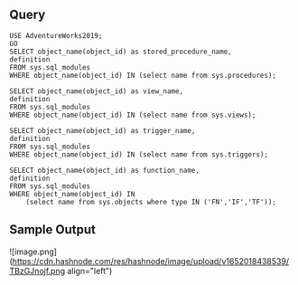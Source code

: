 

## Query

```
USE AdventureWorks2019;
GO
SELECT object_name(object_id) as stored_procedure_name,
definition
FROM sys.sql_modules
WHERE object_name(object_id) IN (select name from sys.procedures);

SELECT object_name(object_id) as view_name,
definition
FROM sys.sql_modules
WHERE object_name(object_id) IN (select name from sys.views);

SELECT object_name(object_id) as trigger_name,
definition
FROM sys.sql_modules
WHERE object_name(object_id) IN (select name from sys.triggers);

SELECT object_name(object_id) as function_name,
definition
FROM sys.sql_modules
WHERE object_name(object_id) IN 
	(select name from sys.objects where type IN ('FN','IF','TF'));
```

## Sample Output


![image.png](https://cdn.hashnode.com/res/hashnode/image/upload/v1652018438539/TBzGJnojf.png align="left")

